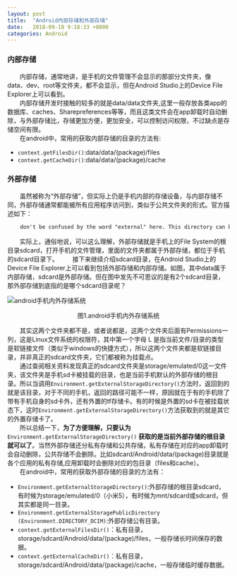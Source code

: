 ```yaml
---
layout: post
title:  "Android内部存储和外部存储"
date:   2018-09-18 9:18:33 +0800
categories: Android
---
```


### 内部存储

&emsp;&emsp;内部存储，通常地讲，是手机的文件管理不会显示的那部分文件夹，像data、dev、root等文件夹，都不会显示，但在Android Studio上的Device File Explorer上可以看到。  
&emsp;&emsp;内部存储开发时接触的较多的就是data/data文件夹,这里一般存放各类app的数据库、caches、Sharepreferences等等，而且这类文件会在app卸载时自动删除，与外部存储比，存储更加方便，更加安全，可以控制访问权限，不过缺点是存储空间有限。  
&emsp;&emsp;在android中，常用的获取内部存储的目录的方法有:

- `context.getFilesDir()`:data/data/(package)/files
- `context.getCacheDir()`:data/data/(package)/cache

### 外部存储

&emsp;&emsp;虽然被称为“外部存储”，但实际上仍是手机内部的存储设备，与内部存储不同，外部存储通常都能被所有应用程序访问到，类似于公共文件夹的形式。官方描述如下：  

```latex
	don't be confused by the word "external" here. This directory can better be thought as media/shared storage. It is a filesystem that can hold a relatively large amount of data and that is shared across all applications (does not enforce permissions). Traditionally this is an SD card, but it may also be implemented as built-in storage in a device that is distinct from the protected internal storage and can be mounted as a filesystem on a computer.
```
&emsp;&emsp;实际上，通俗地说，可以这么理解，外部存储就是手机上的File System的根目录sdcard，打开手机的文件管理，里面的文件夹都属于外部存储，都位于手机的sdcard目录下。
&emsp;&emsp;接下来继续介绍sdcard目录，在Android Studio上的Device File Explorer上可以看到包括外部存储和内部存储。如图，其中data属于内部存储，sdcard是外部存储。但在图中发先不可思议的是有2个sdcard目录，那外部存储到底指的是哪个sdcard目录呢？  

![android手机内外存储系统](https://urt1rsliu.github.io/images/post/android/android文件内部存储和外部存储_1.PNG)  

<center>图1.android手机内外存储系统</center>   

&emsp;&emsp;其实这两个文件夹都不是，或者说都是，这两个文件夹后面有Permissions一列，这是Linux文件系统的权限符，其中第一个字母 L 是指当前文件/目录的类型是软链接文件（类似于windows的快捷方式），所以这两个文件夹都是软链接目录，并非真正的sdcard文件夹，它们都被称为挂载点。  
&emsp;&emsp;通过查阅相关资料发现真正的sdcard文件夹是storage/emulated/0这一文件夹，该文件夹是手机sd卡被挂载的目录，也是当前手机默认的外部存储的根目录。所以当调用`Environment.getExternalStorageDirectory()`方法时，返回到的就是该目录，对于不同的手机，返回的路径可能不一样，原因就在于有的手机除了带有手机自身的sd卡外，还有外置的tf存储卡。有的时候是外置的sd卡在被挂载状态下，这时`Environment.getExternalStorageDirectory()`方法获取到的就是其它的外置存储卡了。  
&emsp;&emsp;所以总结一下，**为了方便理解，只要认为** `Environment.getExternalStorageDirectory()` **获取的是当前外部存储的根目录就可以了**。当然外部存储还分私有存储和公共存储，私有存储在对应的app卸载时会自动删除，公共存储不会删除。比如sdcard/Android/data/(package)目录就是各个应用的私有存储,应用卸载时会删除对应的包目录（files和cache）。  
&emsp;&emsp;在android中，常用的获取外部存储的目录的方法有：

- `Environment.getExternalStorageDirectory()`:外部存储的根目录sdcard，有时候为storage/emulated/0（小米5），有时候为mnt/sdcard或sdcard，但其实都是同一目录。
- `Environment.getExternalStoragePublicDirectory (Environment.DIRECTORY_DCIM)`:外部存储公有目录。
- `context.getExternalFilesDir()`：私有目录，storage/sdcard/Android/data/(package)/files，一般存储长时间保存的数据。
- `context.getExternalCacheDir()`：私有目录，storage/sdcard/Android/data/(package)/cache，一般存储临时缓存数据。